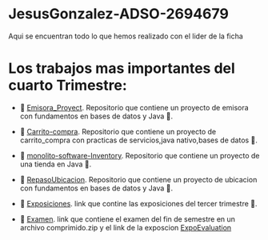 # JesusGonzalez-ADSO-2694679
Aqui se encuentran todo lo que hemos realizado con el lider de la ficha 

# Los  trabajos mas importantes del cuarto Trimestre:

* 📁 [Emisora_Proyect](https://github.com/Y-S-500/Emisora_Proyect).
Repositorio que contiene un proyecto de emisora con fundamentos en bases de datos y Java 🧮.
* 📁 [Carrito-compra](https://github.com/Y-S-500/Emisora_Proyect).
Repositorio que contiene un proyecto de carrito_compra con practicas de servicios,java nativo,bases de datos 🧮.

* 📁 [monolito-software-Inventory](https://github.com/Y-S-500/monolito-software-Inventory).
Repositorio que contiene un proyecto de una tienda en Java 💾.

* 📁 [RepasoUbicacion](https://github.com/Y-S-500/RepasoUbicacion).
Repositorio que contiene un proyecto de ubicacion con fundamentos en bases de datos y Java 💾.

* 📁 [Exposiciones](https://github.com/Y-S-500/JesusGonzalez-ADSO-2694679/tree/443411a02c596f1832195f139c59ea95a76a7067/Exposici%C3%B3n).
link que contine las exposiciones del tercer trimestre   💾.

* 📁 [Examen](https://github.com/Y-S-500/JesusGonzalez-ADSO-2694679/blob/4778a45bbf850dbcd0138a050612d060da0e4947/Examen-ubicacion.zip).
  link que contiene el examen del fin de semestre en un archivo comprimido.zip y el link de la exposcion [ExpoEvaluation](https://www.canva.com/design/DAF2uSdwLt0/ACBL3kpPUwvDVkPMdeXcfg/edit?utm_content=DAF2uSdwLt0&utm_campaign=designshare&utm_medium=link2&utm_source=sharebutton)

